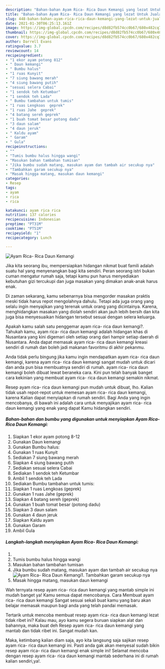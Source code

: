 ```yaml
---
description: "Bahan-bahan Ayam Rica- Rica Daun Kemangi yang lezat Untuk Jualan"
title: "Bahan-bahan Ayam Rica- Rica Daun Kemangi yang lezat Untuk Jualan"
slug: 448-bahan-bahan-ayam-rica-rica-daun-kemangi-yang-lezat-untuk-jualan
date: 2021-01-30T06:25:13.161Z
image: https://img-global.cpcdn.com/recipes/d8d82fb574cc0b67/680x482cq70/ayam-rica-rica-daun-kemangi-foto-resep-utama.jpg
thumbnail: https://img-global.cpcdn.com/recipes/d8d82fb574cc0b67/680x482cq70/ayam-rica-rica-daun-kemangi-foto-resep-utama.jpg
cover: https://img-global.cpcdn.com/recipes/d8d82fb574cc0b67/680x482cq70/ayam-rica-rica-daun-kemangi-foto-resep-utama.jpg
author: Darrell Evans
ratingvalue: 3.7
reviewcount: 14
recipeingredient:
- "1 ekor ayam potong 812"
- " Daun kemangi"
- " Bumbu halus"
- "1 ruas Kunyit"
- "7 siung bawang merah"
- "4 siung bawang putih"
- "sesuai selera Cabai"
- "1 sendok teh Ketumbar"
- "1 sendok teh Lada"
- " Bumbu tambahan untuk tumis"
- "1 ruas Lengkoas  geprek"
- "1 ruas Jahe  geprek"
- "4 batang sereh geprek"
- "1 buah tomat besar potong dadu"
- "3 daun salam"
- "4 daun jeruk"
- " Kaldu ayam"
- " Garam"
- " Gula"
recipeinstructions:
- ""
- "Tumis bumbu halus hingga wangi"
- "Masukan bahan tambahan tumisan"
- "Jika bumbu sudah matang, masukan ayam dan tambah air secukup nya"
- "Tambahkan garam secukup nya"
- "Masak hingga matang, masukan daun kemangi"
categories:
- Resep
tags:
- ayam
- rica
- rica

katakunci: ayam rica rica 
nutrition: 137 calories
recipecuisine: Indonesian
preptime: "PT31M"
cooktime: "PT51M"
recipeyield: "1"
recipecategory: Lunch

---
```



![Ayam Rica- Rica Daun Kemangi](https://img-global.cpcdn.com/recipes/d8d82fb574cc0b67/680x482cq70/ayam-rica-rica-daun-kemangi-foto-resep-utama.jpg)

Jika kita seorang ibu, mempersiapkan hidangan nikmat buat famili adalah suatu hal yang menyenangkan bagi kita sendiri. Peran seorang istri bukan cuman mengatur rumah saja, tetapi kamu pun harus menyediakan kebutuhan gizi tercukupi dan juga masakan yang dimakan anak-anak harus enak.

Di zaman  sekarang, kamu sebenarnya bisa mengorder masakan praktis meski tidak harus repot mengolahnya dahulu. Tetapi ada juga orang yang selalu ingin menyajikan yang terenak untuk orang yang dicintainya. Karena, menghidangkan masakan yang diolah sendiri akan jauh lebih bersih dan kita juga bisa menyesuaikan hidangan tersebut sesuai dengan selera keluarga. 



Apakah kamu salah satu penggemar ayam rica- rica daun kemangi?. Tahukah kamu, ayam rica- rica daun kemangi adalah hidangan khas di Nusantara yang kini digemari oleh setiap orang dari hampir setiap daerah di Nusantara. Anda dapat memasak ayam rica- rica daun kemangi kreasi sendiri di rumah dan boleh jadi makanan favoritmu di akhir pekanmu.

Anda tidak perlu bingung jika kamu ingin mendapatkan ayam rica- rica daun kemangi, karena ayam rica- rica daun kemangi sangat mudah untuk dicari dan anda pun bisa membuatnya sendiri di rumah. ayam rica- rica daun kemangi boleh dibuat lewat beraneka cara. Kini pun telah banyak banget cara kekinian yang membuat ayam rica- rica daun kemangi semakin nikmat.

Resep ayam rica- rica daun kemangi pun mudah untuk dibuat, lho. Kalian tidak usah repot-repot untuk memesan ayam rica- rica daun kemangi, karena Kalian dapat menyiapkan di rumah sendiri. Bagi Anda yang ingin mencobanya, di bawah ini adalah cara untuk menyajikan ayam rica- rica daun kemangi yang enak yang dapat Kamu hidangkan sendiri.

<!--inarticleads1-->

##### Bahan-bahan dan bumbu yang digunakan untuk menyiapkan Ayam Rica- Rica Daun Kemangi:

1. Siapkan 1 ekor ayam potong 8-12
1. Gunakan  Daun kemangi
1. Gunakan  Bumbu halus:
1. Gunakan 1 ruas Kunyit
1. Sediakan 7 siung bawang merah
1. Siapkan 4 siung bawang putih
1. Sediakan sesuai selera Cabai
1. Sediakan 1 sendok teh Ketumbar
1. Ambil 1 sendok teh Lada
1. Sediakan  Bumbu tambahan untuk tumis:
1. Siapkan 1 ruas Lengkoas  (geprek)
1. Gunakan 1 ruas Jahe  (geprek)
1. Siapkan 4 batang sereh (geprek)
1. Gunakan 1 buah tomat besar (potong dadu)
1. Siapkan 3 daun salam
1. Gunakan 4 daun jeruk
1. Siapkan  Kaldu ayam
1. Gunakan  Garam
1. Ambil  Gula




<!--inarticleads2-->

##### Langkah-langkah menyiapkan Ayam Rica- Rica Daun Kemangi:

1. 
1. Tumis bumbu halus hingga wangi
1. Masukan bahan tambahan tumisan
1. Jika bumbu sudah matang, masukan ayam dan tambah air secukup nya
<img src="//assets-global.cpcdn.com/assets/icons/button_play-2c75c40dde080a61004c1f40b05d8f140eaff45d7e9e6481dc71c63d2e7c4909.png" alt="Ayam Rica- Rica Daun Kemangi">1. Tambahkan garam secukup nya
1. Masak hingga matang, masukan daun kemangi




Wah ternyata resep ayam rica- rica daun kemangi yang mantab simple ini mudah banget ya! Kamu semua dapat mencobanya. Cara Membuat ayam rica- rica daun kemangi Sangat sesuai sekali buat kamu yang baru akan belajar memasak maupun bagi anda yang telah pandai memasak.

Tertarik untuk mencoba membuat resep ayam rica- rica daun kemangi lezat tidak ribet ini? Kalau mau, ayo kamu segera buruan siapkan alat dan bahannya, maka buat deh Resep ayam rica- rica daun kemangi yang mantab dan tidak ribet ini. Sangat mudah kan. 

Maka, ketimbang kalian diam saja, ayo kita langsung saja sajikan resep ayam rica- rica daun kemangi ini. Pasti anda gak akan menyesal sudah bikin resep ayam rica- rica daun kemangi enak simple ini! Selamat mencoba dengan resep ayam rica- rica daun kemangi mantab sederhana ini di rumah kalian sendiri,ya!.

